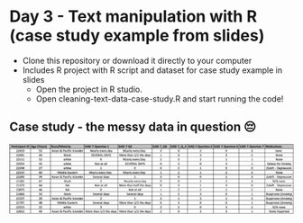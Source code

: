 # Day 3 - Text manipulation with R (case study example from slides)

- Clone this repository or download it directly to your computer
- Includes R project with R script and dataset for case study example in slides
  -  Open the project in R studio.
  -  Open cleaning-text-data-case-study.R and start running the code!

## Case study - the messy data in question 😔

<img src="example-messy-data.png"/>
